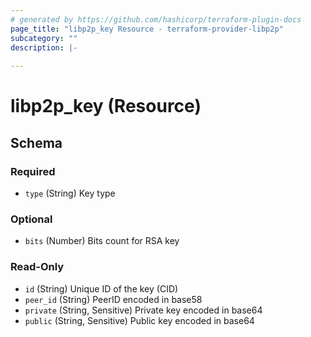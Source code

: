 ```yaml
---
# generated by https://github.com/hashicorp/terraform-plugin-docs
page_title: "libp2p_key Resource - terraform-provider-libp2p"
subcategory: ""
description: |-
  
---
```


# libp2p_key (Resource)





<!-- schema generated by tfplugindocs -->
## Schema

### Required

- `type` (String) Key type

### Optional

- `bits` (Number) Bits count for RSA key

### Read-Only

- `id` (String) Unique ID of the key (CID)
- `peer_id` (String) PeerID encoded in base58
- `private` (String, Sensitive) Private key encoded in base64
- `public` (String, Sensitive) Public key encoded in base64


